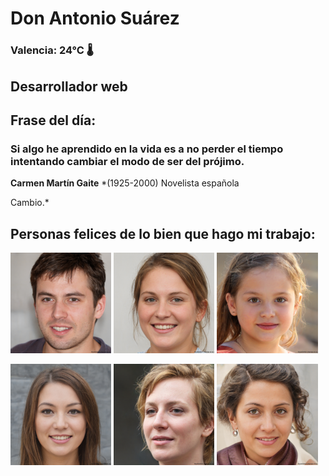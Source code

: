 # Don Antonio Suárez
### Valencia:  24°C 🌡️
## Desarrollador web
## Frase del día:
<!-- START QUOTE -->
### Si algo he aprendido en la vida es a no perder el tiempo intentando cambiar el modo de ser del prójimo.
**Carmen Martín Gaite** *(1925-2000) Novelista española


Cambio.*
<!-- END QUOTE -->






## Personas felices de lo bien que hago mi trabajo:

<p float="left">
  <img src="src/image_0.png" width="32%" />
  <img src="src/image_1.png" width="32%" /> 
  <img src="src/image_2.png" width="32%" />
</p>
<p float="left">
  <img src="src/image_3.png" width="32%" />
  <img src="src/image_4.png" width="32%" /> 
  <img src="src/image_5.png" width="32%" />
</p>